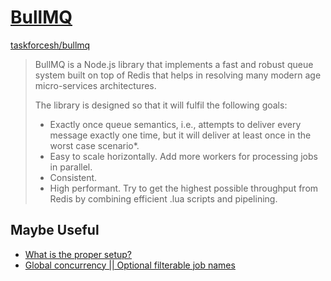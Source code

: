 # [BullMQ](https://docs.bullmq.io/)

[taskforcesh/bullmq](https://github.com/taskforcesh/bullmq)

> BullMQ is a Node.js library that implements a fast and robust queue system
> built on top of Redis that helps in resolving many modern age micro-services
> architectures.
>
> The library is designed so that it will fulfil the following goals:
>
> - Exactly once queue semantics, i.e., attempts to deliver every message
>   exactly one time, but it will deliver at least once in the worst case
>   scenario\*.
> - Easy to scale horizontally. Add more workers for processing jobs in
>   parallel.
> - Consistent.
> - High performant. Try to get the highest possible throughput from Redis by
>   combining efficient .lua scripts and pipelining.

## Maybe Useful

- [What is the proper setup?](https://github.com/taskforcesh/bullmq/issues/253)
- [Global concurrency || Optional filterable job names](https://github.com/taskforcesh/bullmq/issues/610)
